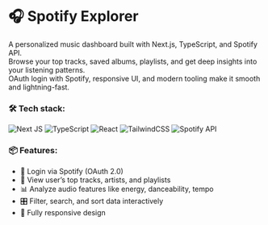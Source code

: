 # 🎧 Spotify Explorer

A personalized music dashboard built with Next.js, TypeScript, and Spotify API.  
Browse your top tracks, saved albums, playlists, and get deep insights into your listening patterns.  
OAuth login with Spotify, responsive UI, and modern tooling make it smooth and lightning-fast.

<h3>🛠 Tech stack:</h3>

![Next JS](https://img.shields.io/badge/Next.js-000000?style=for-the-badge&logo=nextdotjs&logoColor=white)
![TypeScript](https://img.shields.io/badge/TypeScript-3178C6?style=for-the-badge&logo=typescript&logoColor=white)
![React](https://img.shields.io/badge/react-%2320232a.svg?style=for-the-badge&logo=react&logoColor=%2361DAFB)
![TailwindCSS](https://img.shields.io/badge/tailwindcss-%2338B2AC.svg?style=for-the-badge&logo=tailwind-css&logoColor=white)
![Spotify API](https://img.shields.io/badge/Spotify-1DB954?style=for-the-badge&logo=spotify&logoColor=white)

<h3>📦 Features:</h3>

- 🔐 Login via Spotify (OAuth 2.0)
- 🎵 View user’s top tracks, artists, and playlists
- 📊 Analyze audio features like energy, danceability, tempo
- 🎛 Filter, search, and sort data interactively
- 📱 Fully responsive design